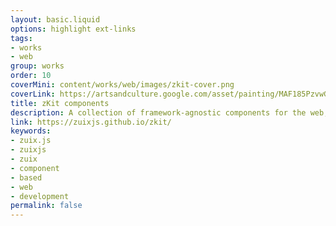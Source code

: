 ```yaml
---
layout: basic.liquid
options: highlight ext-links
tags:
- works
- web
group: works
order: 10
coverMini: content/works/web/images/zkit-cover.png
coverLink: https://artsandculture.google.com/asset/painting/MAF185PzvwGkMQ
title: zKit components
description: A collection of framework-agnostic components for the web, built with zuix.js.
link: https://zuixjs.github.io/zkit/
keywords:
- zuix.js
- zuixjs
- zuix
- component
- based
- web
- development
permalink: false
---
```


